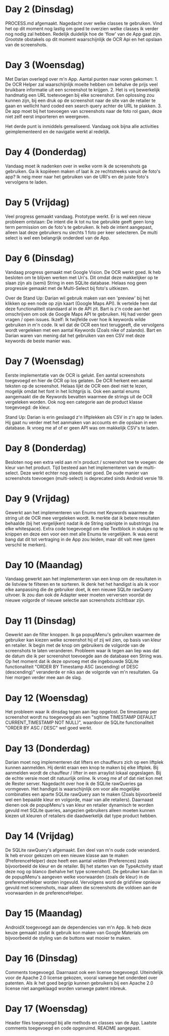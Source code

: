 # Day 2 (Dinsdag)
PROCESS.md afgemaakt. Nagedacht over welke classes te gebruiken. Vind het op dit moment nog lastig om goed te overzien welke classes
ik verder nog nodig zal hebben. Redelijk duidelijk hoe de 'flow' van de App gaat zijn. Grootste obstakels op dit moment waarschijnlijk de 
OCR Api en het opslaan van de screenshots.

# Day 3 (Woensdag)
Met Darian overlegd over m'n App. Aantal punten naar voren gekomen: 1. De OCR Helper zal waarschijnlijk moeite hebben om behalve de prijs
veel bruikbare informatie uit een screenshot te krijgen. 2. Het is vrij bewerkelijk handmatig een URL toetevoegen bij elke screenshot. Een
oplossing zou kunnen zijn, bij een druk op de screenshot naar de site van de retailer te gaan en wellicht hard coded een search query achter
de URL te plakken. 3. De app moet bij het toevoegen van screenshots naar de foto rol gaan, deze niet zelf eerst importeren en weergeven.

Het derde punt is inmiddels gerealiseerd. Vandaag ook bijna alle activities geimplementeerd en de navigatie werkt al redelijk. 

# Day 4 (Donderdag)

Vandaag moet ik nadenken over in welke vorm ik de screenshots ga gebruiken. Ga ik kopiëeen maken of laat ik ze rechtstreeks vanuit de foto's app?
Ik neig meer naar het gebruiken van de URI's en de juiste foto's vervolgens te laden.

# Day 5 (Vrijdag)

Veel progress gemaakt vandaag. Prototype werkt. Er is wel een nieuw probleem ontstaan: De intent die ik tot nu toe gebruikte geeft geen long term
permission om de foto's te gebruiken. Ik heb de intent aangepast, alleen laat deze gebruikers nu slechts 1 foto per keer selecteren.
De multi select is wel een belangrijk onderdeel van de App.

# Day 6 (Dinsdag)

Vandaag progress gemaakt met Google Vision. De OCR werkt goed. Ik heb besloten om te blijven werken met Uri's. Dit omdat deze makkelijker op te slaan
zijn als (semi) String in een SQLite database. Helaas nog geen progressie gemaakt met de Multi-Select bij foto's uitkiezen.

Over de Stand Up: Darian wil gebruik maken van een 'preview' bij het klikken op een node op zijn kaart (Google Maps API). Ik vertelde hem dat deze functionaliteit standaard
al in de API zit. Bart is z'n code aan het omschrijven om ook de Google Maps API te gebruiken. Hij had verder geen vragen / open issues. Ikzelf: Ik
twijfelde over hoe ik keywords wilde gebruiken in m'n code. Ik wil dat de OCR een text teruggeeft, die vervolgens wordt vergeleken met een aantal
Keywords (Zoals nike of zalando). Bart en Darian waren van mening dat het gebruiken van een CSV met deze keywords de beste manier was.

# Day 7 (Woensdag)

Eerste implementatie van de OCR is gelukt. Een aantal screenshots toegevoegd en hier de OCR op los gelaten. De OCR herkent een aantal teksten op
de screenshot. Helaas lijkt de OCR een deel niet te lezen, mogelijk omdat het font in het lichtgrijs is. Ook een aantal enums aangemaakt die de
Keywords bevatten waarmee de strings uit de OCR vergeleken worden. Ook nog een categorie aan de product klasse toegevoegd: de kleur.

Stand Up: Darian is erin geslaagd z'n liftplekken als CSV in z'n app te laden. Hij gaat nu verder met het aanmaken van accounts en die opslaan
in een database. Ik vroeg me af of er geen API was om makkelijk CSV's te laden.

# Day 8 (Donderdag)

Besloten nog een extra veld aan m'n product / screenshot toe te voegen: de kleur van het product. Tijd besteed aan het implementeren van de multi-select. Deze werkt echter nog steeds niet goed. De oude manier van screenshots toevoegen (multi-select) is deprecated sinds Android versie 19.

# Day 9 (Vrijdag)

Gewerkt aan het implementeren van Enums met Keywords waarmee de string uit de OCR mee vergeleken wordt. Ik merkte dat ik betere resultaten behaalde
(bij het vergelijken) nadat ik de String opknipte in substrings (na elke whitespace). Extra code toegevoegd om elke Textblock in stukjes op te knippen en deze een voor een met alle Enums te vergelijken. Ik was eerst bang dat dit tot vertraging in de App zou leiden, maar dit valt mee (geen verschil te merken).

# Day 10 (Maandag)

Vandaag gewerkt aan het implementeren van een knop om de resultaten in de listview te filteren en te sorteren. Ik denk het het handigst is als ik voor elke aanpassing die de gebruiker doet, ik een nieuwe SQLite rawQuery uitvoer. Ik zou dan ook de Adapter weer moeten verversen voordat de nieuwe volgorde of nieuwe selectie aan screenshots zichtbaar zijn.

# Day 11 (Dinsdag)

Gewerkt aan de filter knoppen. Ik ga popupMenu's gebruiken waarmee de gebruiker kan kiezen welke screenshot hij of zij wil zien, op basis van kleur en retailer. Ik begin met de knop om gebruikers de volgorde van de screenshots te laten veranderen. Probleem waar ik tegen aan liep was dat de datum die ik per screenshot toevoegde aan de database een String was. Op het moment dat ik deze opvroeg met die ingebouwde SQLite functionaliteit "ORDER BY Timestamp ASC (ascending) of DESC (descending)" veranderde er niks aan de volgorde van m'n resultaten. Ga hier morgen verder mee aan de slag.

# Day 12 (Woensdag)

Het probleem waar ik dinsdag tegen aan liep opgelost. De timestamp per screenshot wordt nu toegevoegd als een "sqltime TIMESTAMP DEFAULT CURRENT_TIMESTAMP NOT NULL)", waardoor de SQLite functionaliteit "ORDER BY ASC / DESC" wel goed werkt.

# Day 13 (Donderdag)

Darian moet nog implementeren dat lifters en chauffeurs zich op een liftplek kunnen aanmelden. Hij denkt eraan een knop te maken bij elke liftplek.
Bij aanmelden wordt de chauffeur / lifter in een arraylist lokaal opgeslagen. Bij de echte versie moet dit natuurlijk online. Ik vroeg me af
of dat niet kon met de Rester server. Nagedacht over hoe ik de SQLite rawQueries ga vormgeven. Het handigst is waarschijnlijk om voor alle mogelijke combinaties een aparte SQLite rawQuery aan te maken (Zoals bijvoorbeeld wel een bepaalde kleur en volgorde, maar van alle retailers). Daarnaast dienen ook de popupMenu's van kleur en retailer dynamisch te worden gevuld met SQLite queries, aangezien gebruikers alleen moeten kunnen kiezen uit kleuren of retailers die daadwerkelijk dat type product hebben.

# Day 14 (Vrijdag)

De SQLite rawQuery's afgemaakt. Een deel van m'n oude code veranderd. Ik heb ervoor gekozen om een nieuwe klasse aan te maken (PreferenceHelper) deze heeft een aantal velden (Preferences) zoals bijvoorbeeld de kleur en de retailer. Bij het starten van de TypeActivity staat deze nog op blanco (behalve het type screenshot). De gebruiker kan dan in de popupMenu's aangeven welke voorwaarden (zoals de kleur) in de preferenceHelper worden ingevuld. Vervolgens word de gridView opnieuw gevuld met screenshots, maar alleen die screenshots die voldoen aan de voorwaarden in de preferenceHelper. 

# Day 15 (Maandag)

AndroidX toegevoegd aan de dependencies van m'n App. Ik heb deze keuze gemaakt zodat ik gebruik kon maken van Google Materials om bijvoorbeeld de styling van de buttons wat mooier te maken.

# Day 16 (Dinsdag)

Comments toegevoegd. Daarnaast ook een license toegevoegd. Uiteindelijk voor de Apache 2.0 license gekozen, vooral vanwege het onderdeel over patenten. Als ik het goed begrijp kunnen gebruikers bij een Apache 2.0 license niet aangeklaagd worden vanwege patent inbreuk.

# Day 17 (Woensdag)

Header files toegevoegd bij alle methods en classes van de App. Laatste comments toegevoegd en code opgeruimd. README aangepast.



